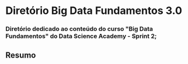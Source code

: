 Diretório Big Data Fundamentos 3.0
==================================
### Diretório dedicado ao conteúdo do curso "Big Data Fundamentos" do Data Science Academy - Sprint 2;

## Resumo